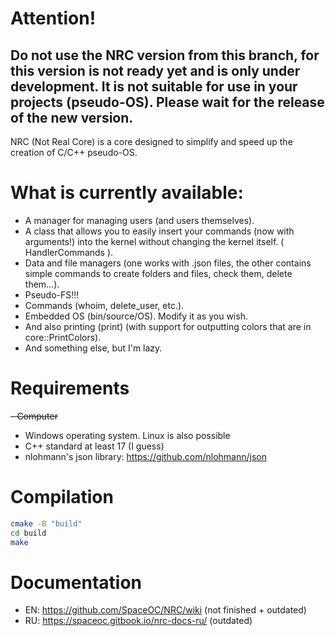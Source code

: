 # Attention!
## Do not use the NRC version from this branch, for this version is not ready yet and is only under development. It is not suitable for use in your projects (pseudo-OS). Please wait for the release of the new version.

NRC (Not Real Core) is a core designed to simplify and speed up the creation of C/C++ pseudo-OS.

# What is currently available:
- A manager for managing users (and users themselves).
- A class that allows you to easily insert your commands (now with arguments!) into the kernel without changing the kernel itself. ( HandlerCommands ).
- Data and file managers (one works with .json files, the other contains simple commands to create folders and files, check them, delete them...).
- Pseudo-FS!!!
- Commands (whoim, delete_user, etc.).
- Embedded OS (bin/source/OS). Modify it as you wish.
- And also printing (print) (with support for outputting colors that are in core::PrintColors).
- And something else, but I'm lazy.

# Requirements
~~- Computer~~
- Windows operating system. Linux is also possible
- C++ standard at least 17 (I guess)
- nlohmann's json library: https://github.com/nlohmann/json

# Compilation
```bash
cmake -B "build"
cd build
make
```

# Documentation
- EN: https://github.com/SpaceOC/NRC/wiki (not finished + outdated)
- RU: https://spaceoc.gitbook.io/nrc-docs-ru/ (outdated)
